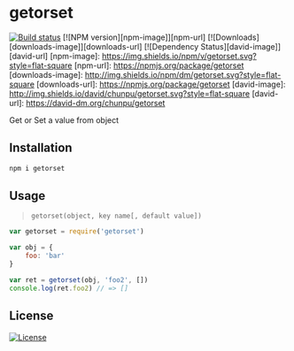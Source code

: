 getorset
===

[![Build status][travis-image]][travis-url]
[![NPM version][npm-image]][npm-url]
[![Downloads][downloads-image]][downloads-url]
[![Dependency Status][david-image]][david-url]
[npm-image]: https://img.shields.io/npm/v/getorset.svg?style=flat-square
[npm-url]: https://npmjs.org/package/getorset
[downloads-image]: http://img.shields.io/npm/dm/getorset.svg?style=flat-square
[downloads-url]: https://npmjs.org/package/getorset
[david-image]: http://img.shields.io/david/chunpu/getorset.svg?style=flat-square
[david-url]: https://david-dm.org/chunpu/getorset


Get or Set a value from object

Installation
---

```sh
npm i getorset
```

Usage
---

> `getorset(object, key name[, default value])`

```js
var getorset = require('getorset')

var obj = {
	foo: 'bar'
}

var ret = getorset(obj, 'foo2', [])
console.log(ret.foo2) // => []
```

License
---

[![License][license-image]][license-url]

[travis-image]: https://img.shields.io/travis/chunpu/getorset.svg?style=flat-square
[travis-url]: https://travis-ci.org/chunpu/getorset
[license-image]: http://img.shields.io/npm/l/getorset.svg?style=flat-square
[license-url]: #
